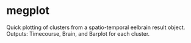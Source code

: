 # megplot
Quick plotting of clusters from a spatio-temporal eelbrain result object.
Outputs: Timecourse, Brain, and Barplot for each cluster.


